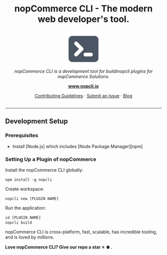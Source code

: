 <h1 align="center">nopCommerce CLI - The modern web developer's tool.</h1>

<p align="center">
  <img src="https://raw.githubusercontent.com/DiogenesPolanco/nopCommerce-cli/development/src/assets/images/logos/nopcli.png" alt="nopCommerce CLI-logo" width="120px" height="120px"/>
  <br>
  <i>nopCommerce CLI is a development tool for buildinopcli plugins for nopCommerce Solutions.</i>
  <br>
</p>

<p align="center">
  <a href="#"><strong>www.nopcli.io</strong></a>
  <br>
</p>

<p align="center">
  <a href="CONTRIBUTInopcli.md">Contributing Guidelines</a>
  ·
  <a href="https://github.com/DiogenesPolanco/nopCommerce-cli/issues">Submit an Issue</a>
  ·
  <a href="https://blog.nopcli.io/">Blog</a>
  <br>
  <br>
</p>
 
<hr>
  
## Development Setup

### Prerequisites

- Install [Node.js] which includes [Node Package Manager][npm]

### Setting Up a Plugin of nopCommerce

Install the nopCommerce CLI globally:

```
npm install -g nopcli
```

Create workspace:

```
nopcli new [PLUGIN NAME]
```

Run the application:

```
cd [PLUGIN NAME]
nopcli build
```

nopCommerce CLI is cross-platform, fast, scalable, has incredible tooling, and is loved by millions.
 

**Love nopCommerce CLI? Give our repo a star :star: :arrow_up:.**
